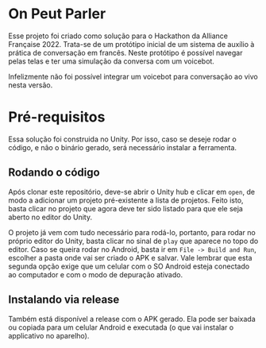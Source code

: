 # On Peut Parler

Esse projeto foi criado como solução para o Hackathon da Alliance Française 2022.
Trata-se de um protótipo inicial de um sistema de auxílio à prática de conversação em francês. Neste protótipo é possível navegar pelas telas e ter uma simulação da conversa com um voicebot.

Infelizmente não foi possível integrar um voicebot para conversação ao vivo nesta versão.


# Pré-requisitos

Essa solução foi construida no Unity. Por isso, caso se deseje rodar o código, e não o binário gerado, será necessário instalar a ferramenta.

## Rodando o código

Após clonar este repositório, deve-se abrir o Unity hub e clicar em ``open``, de modo a adicionar um projeto pré-existente a lista de projetos. Feito isto, basta clicar no projeto que agora deve ter sido listado para que ele seja aberto no editor do Unity.

O projeto já vem com tudo necessário para rodá-lo, portanto, para rodar no próprio editor do Unity, basta clicar no sinal de ``play`` que aparece no topo do editor. Caso se queira rodar no Android, basta ir em ``File -> Build and Run``, escolher a pasta onde vai ser criado o APK e salvar. Vale lembrar que esta segunda opção exige que um celular com o SO Android esteja conectado ao computador e com o modo de depuração ativado.

## Instalando via release

Também está disponível a release com o APK gerado. Ela pode ser baixada ou copiada para um celular Android e executada (o que vai instalar o applicativo no aparelho).